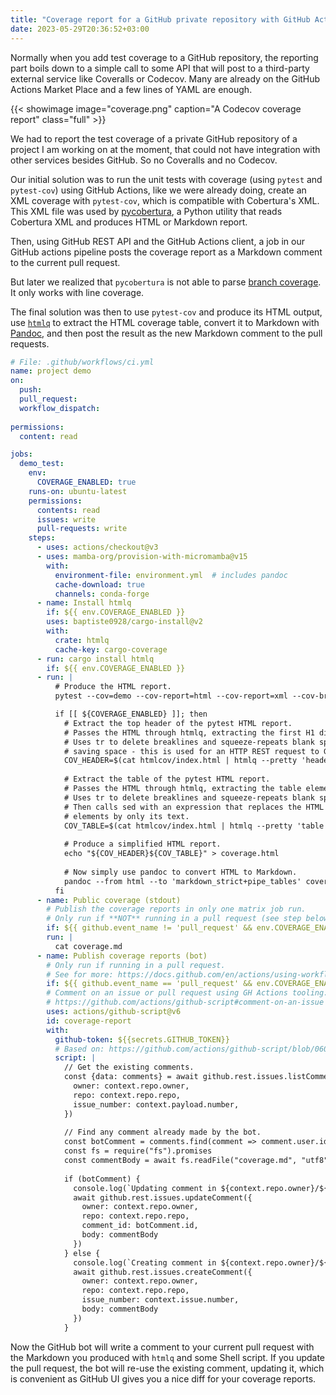 ```yaml
---
title: "Coverage report for a GitHub private repository with GitHub Actions"
date: 2023-05-29T20:36:52+03:00
---
```


Normally when you add test coverage to a GitHub repository, the reporting part
boils down to a simple call to some API that will post to a third-party external
service like Coveralls or Codecov. Many are already on the GitHub Actions
Market Place and a few lines of YAML are enough.

{{< showimage image="coverage.png" caption="A Codecov coverage report" class="full" >}}

We had to report the test coverage of a private GitHub repository of a project
I am working on at the moment, that could not have integration with other services
besides GitHub. So no Coveralls and no Codecov.

Our initial solution was to run the unit tests with coverage (using `pytest` and `pytest-cov`)
using GitHub Actions, like we were already doing, create an XML coverage with
`pytest-cov`, which is compatible with Cobertura's XML. This XML file was used
by [pycobertura](https://github.com/aconrad/pycobertura), a Python utility that
reads Cobertura XML and produces HTML or Markdown report.

Then, using GitHub REST API and the GitHub Actions client, a job in our GitHub actions
pipeline posts the coverage report as a Markdown comment to the current pull request.

But later we realized that `pycobertura` is not able to parse [branch coverage](
https://github.com/aconrad/pycobertura/issues/167). It only works with line
coverage.

The final solution was then to use `pytest-cov` and produce its HTML output,
use [`htmlq`](https://github.com/mgdm/htmlq) to extract the HTML coverage table,
convert it to Markdown with [Pandoc](https://github.com/jgm/pandoc/), and
then post the result as the new Markdown comment to the pull requests.

```yaml
# File: .github/workflows/ci.yml
name: project demo
on:
  push:
  pull_request:
  workflow_dispatch:
    
permissions:
  content: read

jobs:
  demo_test:
    env:
      COVERAGE_ENABLED: true
    runs-on: ubuntu-latest
    permissions:
      contents: read
      issues: write
      pull-requests: write
    steps:
      - uses: actions/checkout@v3
      - uses: mamba-org/provision-with-micromamba@v15
        with:
          environment-file: environment.yml  # includes pandoc
          cache-download: true
          channels: conda-forge
      - name: Install htmlq
        if: ${{ env.COVERAGE_ENABLED }}
        uses: baptiste0928/cargo-install@v2
        with:
          crate: htmlq
          cache-key: cargo-coverage
      - run: cargo install htmlq
        if: ${{ env.COVERAGE_ENABLED }}
      - run: |
          # Produce the HTML report.
          pytest --cov=demo --cov-report=html --cov-report=xml --cov-branch -m "demo"

          if [[ ${COVERAGE_ENABLED} ]]; then
            # Extract the top header of the pytest HTML report.
            # Passes the HTML through htmlq, extracting the first H1 displayed.
            # Uses tr to delete breaklines and squeeze-repeats blank spaces,
            # saving space - this is used for an HTTP REST request to GitHub API.
            COV_HEADER=$(cat htmlcov/index.html | htmlq --pretty 'header > div > h1:first-of-type' | tr -d '\n' | tr -s ' ')
  
            # Extract the table of the pytest HTML report.
            # Passes the HTML through htmlq, extracting the table element.
            # Uses tr to delete breaklines and squeeze-repeats blank spaces.
            # Then calls sed with an expression that replaces the HTML a
            # elements by only its text.
            COV_TABLE=$(cat htmlcov/index.html | htmlq --pretty 'table' | tr -d '\n' | tr -s ' ' | sed 's|<a[^>]*>\([^<]*\)</a>|\1|g')
  
            # Produce a simplified HTML report.
            echo "${COV_HEADER}${COV_TABLE}" > coverage.html
  
            # Now simply use pandoc to convert HTML to Markdown.
            pandoc --from html --to 'markdown_strict+pipe_tables' coverage.html -o coverage.md
          fi
      - name: Public coverage (stdout)
        # Publish the coverage reports in only one matrix job run.
        # Only run if **NOT** running in a pull request (see step below).
        if: ${{ github.event_name != 'pull_request' && env.COVERAGE_ENABLED }}
        run: |
          cat coverage.md
      - name: Publish coverage reports (bot)
        # Only run if running in a pull request.
        # See for more: https://docs.github.com/en/actions/using-workflows/workflow-syntax-for-github-actions#example-using-contexts
        if: ${{ github.event_name == 'pull_request' && env.COVERAGE_ENABLED }}
        # Comment on an issue or pull request using GH Actions tooling:
        # https://github.com/actions/github-script#comment-on-an-issue
        uses: actions/github-script@v6
        id: coverage-report
        with:
          github-token: ${{secrets.GITHUB_TOKEN}}
          # Based on: https://github.com/actions/github-script/blob/060d68304cc19ea84d828af10e34b9c6ca7bdb31/.github/workflows/pull-request-test.yml
          script: |
            // Get the existing comments.
            const {data: comments} = await github.rest.issues.listComments({
              owner: context.repo.owner,
              repo: context.repo.repo,
              issue_number: context.payload.number,
            })
        
            // Find any comment already made by the bot.
            const botComment = comments.find(comment => comment.user.id === 41898282)
            const fs = require("fs").promises
            const commentBody = await fs.readFile("coverage.md", "utf8")
        
            if (botComment) {
              console.log(`Updating comment in ${context.repo.owner}/${context.repo.repo}, comment ID: ${botComment.id}`)
              await github.rest.issues.updateComment({
                owner: context.repo.owner,
                repo: context.repo.repo,
                comment_id: botComment.id,
                body: commentBody
              })
            } else {
              console.log(`Creating comment in ${context.repo.owner}/${context.repo.repo}`)
              await github.rest.issues.createComment({
                owner: context.repo.owner,
                repo: context.repo.repo,
                issue_number: context.issue.number,
                body: commentBody
              })
            }
```

Now the GitHub bot will write a comment to your current pull request with the
Markdown you produced with `htmlq` and some Shell script. If you update the
pull request, the bot will re-use the existing comment, updating it, which is
convenient as GitHub UI gives you a nice diff for your coverage reports.
